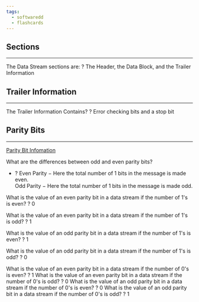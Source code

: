 ```yaml
---
tags:
  - softwaredd
  - flashcards
---
```

## Sections

___

The Data Stream sections are:
?
The Header, the Data Block, and the Trailer Information 

## Trailer Information

___

The Trailer Information Contains?
?
Error checking bits and a stop bit


## Parity Bits

___

[Parity Bit Infomation](https://www.tutorialspoint.com/what-is-a-parity-bit)

What are the differences between odd and even parity bits?
- ?
Even Parity − Here the total number of 1 bits in the message is made even. <br>Odd Parity − Here the total number of 1 bits in the message is made odd. 

What is the value of an even parity bit in a data stream if the number of 1's is even?
?
0 

What is the value of an even parity bit in a data stream if the number of 1's is odd?
?
1 

What is the value of an odd parity bit in a data stream if the number of 1's is even?
?
1 

What is the value of an odd parity bit in a data stream if the number of 1's is odd?
?
0 


What is the value of an even parity bit in a data stream if the number of 0's is even?
?
1 
What is the value of an even parity bit in a data stream if the number of 0's is odd?
?
0 
What is the value of an odd parity bit in a data stream if the number of 0's is even?
?
0 
What is the value of an odd parity bit in a data stream if the number of 0's is odd?
?
1 